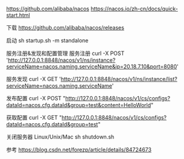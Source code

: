 https://github.com/alibaba/nacos
https://nacos.io/zh-cn/docs/quick-start.html


下载
https://github.com/alibaba/nacos/releases


启动
sh startup.sh -m standalone


服务注册&发现和配置管理
服务注册
curl -X POST 'http://127.0.0.1:8848/nacos/v1/ns/instance?serviceName=nacos.naming.serviceName&ip=20.18.7.10&port=8080'

服务发现
curl -X GET 'http://127.0.0.1:8848/nacos/v1/ns/instance/list?serviceName=nacos.naming.serviceName'

发布配置
curl -X POST "http://127.0.0.1:8848/nacos/v1/cs/configs?dataId=nacos.cfg.dataId&group=test&content=HelloWorld"

获取配置
curl -X GET "http://127.0.0.1:8848/nacos/v1/cs/configs?dataId=nacos.cfg.dataId&group=test"

关闭服务器
Linux/Unix/Mac
sh shutdown.sh



参考
https://blog.csdn.net/forezp/article/details/84724673


